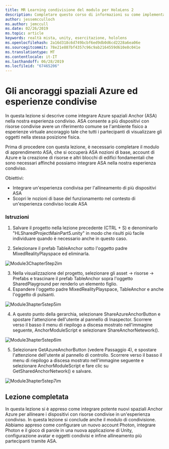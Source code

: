 ```yaml
---
title: MR Learning condivisione del modulo per HoloLens 2
description: Completare questo corso di informazioni su come implementare esperienze condivise con più utenti all'interno di un'applicazione 2 HoloLens.
author: jessemcculloch
ms.author: jemccull
ms.date: 02/26/2019
ms.topic: article
keywords: realtà mista, unity, esercitazione, hololens
ms.openlocfilehash: 2a16d318c6d749bcbf6ed9db0d6cd2228a6ea06e
ms.sourcegitcommit: 78e21e887bf4357c96c9ab2164559d610e8c041e
ms.translationtype: MT
ms.contentlocale: it-IT
ms.lasthandoff: 06/28/2019
ms.locfileid: "67465206"
---
```

# <a name="azure-spatial-anchors-and-shared-experiences"></a>Gli ancoraggi spaziali Azure ed esperienze condivise

In questa lezione si descrive come integrare Azure spaziali Anchor (ASA) nella nostra esperienza condiviso. ASA consente a più dispositivi con risorse condivise avere un riferimento comune se l'ambiente fisico a esperienze virtuale ancoraggio tale che tutti i partecipanti di visualizzare gli oggetti nella stessa posizione fisica.

Prima di procedere con questa lezione, è necessario completare il modulo di apprendimento ASA, che si occuperà ASA nozioni di base, account di Azure e la creazione di risorse e altri blocchi di edifici fondamentali che sono necessari affinché possiamo integrare ASA nella nostra esperienza condiviso.

Obiettivi:

- Integrare un'esperienza condivisa per l'allineamento di più dispositivi ASA
- Scopri le nozioni di base del funzionamento nel contesto di un'esperienza condiviso locale ASA

### <a name="instructions"></a>Istruzioni

1. Salvare il progetto nella lezione precedente (CTRL + S) e denominarlo "HLSharedProjectMainPart5.unity" in modo che risulti più facile individuare quando è necessario anche in questo caso.

2. Selezionare il prefab TableAnchor sotto l'oggetto padre MixedRealityPlayspace ed eliminarla.

![Module3Chapter5tep2im](images/module3chapter5step2im.PNG)



3.  Nella visualizzazione del progetto, selezionare gli asset -> risorse -> Prefabs e trascinare il prefab TableAnchor sopra l'oggetto SharedPlayground per renderlo un elemento figlio.
4.  Espandere l'oggetto padre MixedRealityPlayspace, TableAnchor e anche l'oggetto di pulsanti. 

![Module3hapter5step5im](images/module3chapter5step5im.PNG)

4. A questo punto della gerarchia, selezionare ShareAzureAnchorButton e spostare l'attenzione dell'utente al pannello di Inaspector. Scorrere verso il basso il menu di riepilogo a discesa mostrato nell'immagine seguente, AnchorModuleScript e selezionare ShareAnchorNetework().

![Module3hapter5step6im](images/module3chapter5step6im.PNG)

5. Selezionare GetAzureAnchorButton (vedere Passaggio 4), e spostare l'attenzione dell'utente al pannello di controllo. Scorrere verso il basso il menu di riepilogo a discesa mostrato nell'immagine seguente e selezionare AnchorModuleScript e fare clic su GetSharedAnchorNetwork() e salvare.

![Module3hapter5step7im](images/module3chapter5step7im.PNG)




## <a name="congratulations"></a>Lezione completata

In questa lezione si è appreso come integrare potente nuovi spaziali Anchor Azure per allineare i dispositivi con risorse condivise in un'esperienza condiviso. In questa lezione si conclude anche il modulo di condivisione. Abbiamo appreso come configurare un nuovo account Photon, integrare Photon e il gioco di parole in una nuova applicazione di Unity, configurazione avatar e oggetti condivisi e infine allineamento più partecipanti tramite ASA. 

